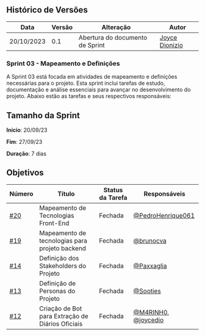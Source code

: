 ## Histórico de Versões

| Data       | Versão | Alteração                                 | Autor                                      |
|------------|--------|------------------------------------------|--------------------------------------------|
| 20/10/2023 | 0.1    | Abertura do documento de Sprint    | [Joyce Dionizio](https://github.com/joycedio)  |


### Sprint 03 - Mapeamento e Definições

A Sprint 03 está focada em atividades de mapeamento e definições necessárias para o projeto. Esta sprint inclui tarefas de estudo, documentação e análise essenciais para avançar no desenvolvimento do projeto. Abaixo estão as tarefas e seus respectivos responsáveis:


## Tamanho da Sprint

**Início**: 20/09/23

**Fim**: 27/09/23

**Duração**: 7 dias

## Objetivos

| Número | Título | Status da Tarefa | Responsáveis |
| ------ | ------- | ----------------- | ------------ |
| [#20](https://github.com/unb-mds/2023-2-Squad03/issues/20) | Mapeamento de Tecnologias Front-End | Fechada | [@PedroHenrique061](https://github.com/PedroHenrique061) |
| [#19](https://github.com/unb-mds/2023-2-Squad03/issues/19) | Mapeamento de tecnologias para projeto backend | Fechada | [@brunocva](https://github.com/brunocva) |
| [#14](https://github.com/unb-mds/2023-2-Squad03/issues/14) | Definição dos Stakeholders do Projeto | Fechada | [@Paxxaglia](https://github.com/Paxxaglia) |
| [#13](https://github.com/unb-mds/2023-2-Squad03/issues/13) | Definição de Personas do Projeto | Fechada | [@Sooties](https://github.com/Sooties) |
| [#12](https://github.com/unb-mds/2023-2-Squad03/issues/12) | Criação de Bot para Extração de Diários Oficiais | Fechada | [@M4RINH0](https://github.com/M4RINH0), [@joycedio](https://github.com/joycedio) |
